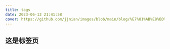 ```yaml
---
title: tags
date: 2023-06-13 21:41:58
cover: https://github.com/jjnian/images/blob/main/blog/%E7%81%AB%E8%BD%A6%E7%AB%99.png?raw=true
---
```


## 这是标签页

